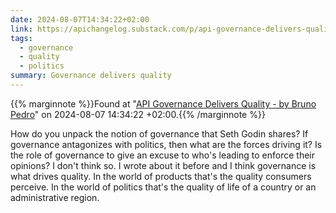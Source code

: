 ```yaml
---
date: 2024-08-07T14:34:22+02:00
link: https://apichangelog.substack.com/p/api-governance-delivers-quality
tags:
  - governance
  - quality
  - politics
summary: Governance delivers quality
---
```

{{% marginnote %}}Found at "[API Governance Delivers Quality - by Bruno Pedro](https://web.archive.org/web/20240807143422/https://apichangelog.substack.com/p/api-governance-delivers-quality)" on 2024-08-07 14:34:22 +02:00.{{% /marginnote %}}

How do you unpack the notion of governance that Seth Godin shares? If governance antagonizes with politics, then what are the forces driving it? Is the role of governance to give an excuse to who's leading to enforce their opinions? I don't think so. I wrote about it before and I think governance is what drives quality. In the world of products that's the quality consumers perceive. In the world of politics that's the quality of life of a country or an administrative region.